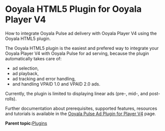 # Ooyala HTML5 Plugin for Ooyala Player V4

How to integrate Ooyala Pulse ad delivery with Ooyala Player V4 using the Ooyala HTML5 plugin.

The Ooyala HTML5 plugin is the easiest and prefered way to integrate your Ooyala Player V4 with Ooyala Pulse for ad serving, because the plugin automatically takes care of:

-   ad selection,
-   ad playback,
-   ad tracking and error handling,
-   and handling VPAID 1.0 and VPAID 2.0 ads.

Currently, the plugin is limited to displaying linear ads \(pre-, mid-, and post-rolls\).

Further documentation about prerequisites, supported features, resources and tutorials is available in the [Ooyala Pulse Ad Plugin for Player V4](http://help.ooyala.com/video-platform/concepts/pbv4_ads_dev_chapter_pulse.html) page.

**Parent topic:**[Plugins](../../../oadtech/ad_serving/dg/plugin_adtech_introduction.md)


